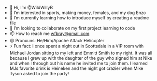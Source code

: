 - 👋 Hi, I’m @WildWillyB
- 👀 I’m interested in sports, making money, females, and my dog Enzo
- 🌱 I’m currently learning how to introduce myself by creating a readme file
- 💞️ I’m looking to collaborate on my first project learning to code
- 📫 How to reach me wfbray@gmail.com  
- 😄 Pronouns: He/Him/Apache Attack Helicopter
- ⚡ Fun fact: I once spent a night out in Scottsdale in a VIP room with Michael Jordan sitting to my left and Emmitt Smith to my right.  It was all because I grew up with the daughter of the guy who signed him at Nike and when I through out his name he invited me to join them.  I learned MJs favorite drink is Heineken and the night got crazier when Mike Tyson asked to join the party!

<!---
WildWillyB/WildWillyB is a ✨ special ✨ repository because its `README.md` (this file) appears on your GitHub profile.
You can click the Preview link to take a look at your changes.
--->
